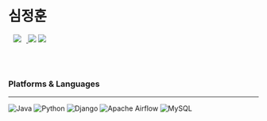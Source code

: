 # 심정훈

<p align="left">
	<a href="https://velog.io/@092600">
		<img 
			src="http://img.shields.io/badge/-092600's Velog-ff9933?style=flat&logo=#20C997&link=https://velog.io/092600"
			style="height : auto; margin-left : 10px; margin-right : 10px;"/>
	</a>
	<a src="">
		<img src="https://img.shields.io/badge/seri020530@gmail.com-D14836?style=flatlogo=gmail&logoColor=white"></a>
	<a href="https://github.com/092600">
		<img src="https://img.shields.io/badge/092600's github-%23121011.svg?style=flat&logo=github&logoColor=white"></a>
</p>
<br>
<br>


### Platforms & Languages
---
![Java](https://img.shields.io/badge/java-%23ED8B00.svg?style=flat&logo=java&logoColor=white)
![Python](https://img.shields.io/badge/python-3670A0?style=flat&logo=python&logoColor=ffdd54)
![Django](https://img.shields.io/badge/django-%23092E20.svg?style=flat&logo=django&logoColor=white)
![Apache Airflow](https://img.shields.io/badge/Apache%20Airflow-017CEE?style=flat&logo=Apache%20Airflow&logoColor=white)
![MySQL](https://img.shields.io/badge/mysql-%2300f.svg?style=flat&logo=mysql&logoColor=white)
